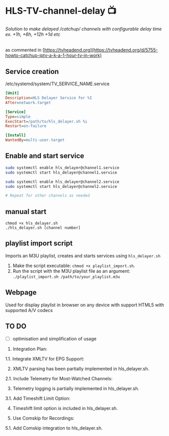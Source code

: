 # HLS-TV-channel-delay :tv:
###### Solution to make delayed /catchup/ channels with configurable delay time ex. +1h, +6h, +12h +1d etc

as commented in
[https://tvheadend.org](https://tvheadend.org/d/5755-howto-catchup-iptv-a-k-a-1-hour-tv-in-work)

## Service creation

/etc/systemd/system/TV_SERVICE_NAME.service
```ini
[Unit]
Description=HLS Delayer Service for %I
After=network.target

[Service]
Type=simple
ExecStart=/path/to/hls_delayer.sh %i
Restart=on-failure

[Install]
WantedBy=multi-user.target
```

## Enable and start service

```bash
sudo systemctl enable hls_delayer@channel1.service
sudo systemctl start hls_delayer@channel1.service

sudo systemctl enable hls_delayer@channel2.service
sudo systemctl start hls_delayer@channel2.service

# Repeat for other channels as needed
```
## manual start

```
chmod +x hls_delayer.sh
./hls_delayer.sh [channel number]
```

## playlist import script
Imports an M3U playlist, creates and starts services using `hls_delayer.sh`

1. Make the script executable: `chmod +x playlist_import.sh`.
2. Run the script with the M3U playlist file as an argument:
   `./playlist_import.sh /path/to/your_playlist.m3u`

## Webpage
Used for display playlist in browser on any device with support HTML5 with supported A/V codecs

## TO DO

- [ ] optimisation and simplification of usage

1. Integration Plan:

1.1. Integrate XMLTV for EPG Support:

2. XMLTV parsing has been partially implemented in hls_delayer.sh.

2.1. Include Telemetry for Most-Watched Channels:

3. Telemetry logging is partially implemented in hls_delayer.sh.

3.1. Add Timeshift Limit Option:

4. Timeshift limit option is included in hls_delayer.sh.

5. Use Comskip for Recordings:

5.1. Add Comskip integration to hls_delayer.sh.
